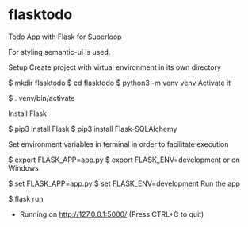 # flasktodo
Todo App with Flask for Superloop

For styling semantic-ui is used.

Setup
Create project with virtual environment in its own directory

$ mkdir flasktodo
$ cd flasktodo
$ python3 -m venv venv
Activate it

$ . venv/bin/activate

Install Flask

$ pip3 install Flask
$ pip3 install Flask-SQLAlchemy

Set environment variables in terminal in order to facilitate execution

$ export FLASK_APP=app.py
$ export FLASK_ENV=development
or on Windows

$ set FLASK_APP=app.py
$ set FLASK_ENV=development
Run the app

$ flask run
* Running on http://127.0.0.1:5000/ (Press CTRL+C to quit)

